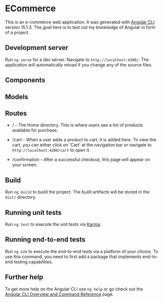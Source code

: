 # ECommerce

This is an e-commerce web application. It was generated with [Angular CLI](https://github.com/angular/angular-cli) version 15.1.3. The goal here is to test out my knowledge of Angular in form of a project.

## Development server

Run `ng serve` for a dev server. Navigate to `http://localhost:4200/`. The application will automatically reload if you change any of the source files.

## Components

## Models

## Routes

- / - The Home directory. This is where users see a list of products available for purchase.

- /cart - When a user adds a product to cart, it is added here. To view the cart, you can either click on 'Cart' at the navigation bar or navigate to `http://localhost:4200/cart` to open it.

- /confirmation -  After a successful checkout, this page will appear on your screen.



## Build

Run `ng build` to build the project. The build artifacts will be stored in the `dist/` directory.

## Running unit tests

Run `ng test` to execute the unit tests via [Karma](https://karma-runner.github.io).

## Running end-to-end tests

Run `ng e2e` to execute the end-to-end tests via a platform of your choice. To use this command, you need to first add a package that implements end-to-end testing capabilities.

## Further help

To get more help on the Angular CLI use `ng help` or go check out the [Angular CLI Overview and Command Reference](https://angular.io/cli) page.
